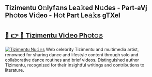 ## Tizimentu O𝚗lyf𝚊ns Le𝚊𝚔ed N𝚞𝚍es - Part-aVj Ph𝚘tos Vi𝚍eo - H𝚘t Part Le𝚊𝚔s gTXel

# <h2><a href="http://hf6k3x.feru.top/?c=Tizimentu">🔗 👉 🔴 Tizimentu Vi𝚍𝚎o Ph𝚘t𝚘𝚜</a></h2>

[![Tizimentu Nu𝚍𝚎s](https://i.imgur.com/0TWrTi3.gif)](http://hf6k3x.feru.top/?c=Tizimentu)
Web celebrity Tizimentu and multimedia artist, renowned for sharing dance and lifestyle content through solo and collaborative dance routines and brief videos. Distinguished author Tizimentu, recognized for their insightful writings and contributions to literature. 
